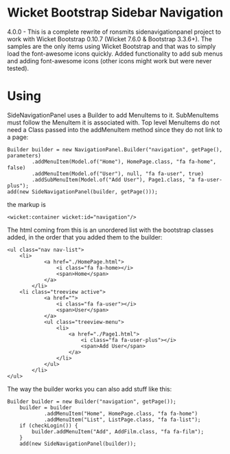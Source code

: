 Wicket Bootstrap Sidebar Navigation
===================================

4.0.0 - This is a complete rewrite of ronsmits sidenavigationpanel project to work with Wicket Bootstrap 0.10.7 (Wicket 7.6.0 & Bootstrap 3.3.6+). The samples are the only items using Wicket Bootstrap and that was to simply load the font-awesome icons quickly. Added functionality to add sub menus and adding font-awesome icons (other icons might work but were never tested).

Using
=====
SideNavigationPanel uses a Builder to add MenuItems to it. SubMenuItems must follow the MenuItem it is associated with. Top level MenuItems do not need a Class passed into the addMenuItem method since they do not link to a page:

    Builder builder = new NavigationPanel.Builder("navigation", getPage(), parameters)
            .addMenuItem(Model.of("Home"), HomePage.class, "fa fa-home", false)
            .addMenuItem(Model.of("User"), null, "fa fa-user", true)
            .addSubMenuItem(Model.of("Add User"), Page1.class, "a fa-user-plus");
    add(new SideNavigationPanel(builder, getPage()));

the markup is

    <wicket:container wicket:id="navigation"/>

The html coming from this is an unordered list with the bootstrap classes added, in the order that you added them to the builder:

    <ul class="nav nav-list">
        <li>
        		<a href="./HomePage.html">
        			<i class="fa fa-home></i>
        			<span>Home</span>
    			</a>
			</li>
        <li class="treeview active">
        		<a href="">
        			<i class="fa fa-user"></i>
        			<span>User</span>
    			</a>
    			<ul class="treeview-menu">
    				<li>
		        		<a href="./Page1.html">
		        			<i class="fa fa-user-plus"></i>
		        			<span>Add User</span>
		    			</a>
					</li>
    			</ul>
			</li>
    </ul>



The way the builder works you can also add stuff like this:

    Builder builder = new Builder("navigation", getPage());
        builder = builder
                .addMenuItem("Home", HomePage.class, "fa fa-home")
                .addMenuItem("List", ListPage.class, "fa fa-list");
        if (checkLogin()) {
            builder.addMenuItem("Add", AddFilm.class, "fa fa-film");
        }
        add(new SideNavigationPanel(builder));
